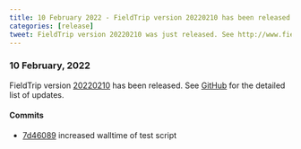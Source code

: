 ```yaml
---
title: 10 February 2022 - FieldTrip version 20220210 has been released
categories: [release]
tweet: FieldTrip version 20220210 was just released. See http://www.fieldtriptoolbox.org/#10-february-2022
---
```


### 10 February, 2022

FieldTrip version [20220210](http://github.com/fieldtrip/fieldtrip/releases/tag/20220210) has been released.
See [GitHub](https://github.com/fieldtrip/fieldtrip/compare/20220208...20220210) for the detailed list of updates.

#### Commits

- [7d46089](http://github.com/fieldtrip/fieldtrip/commit/7d46089) increased walltime of test script
